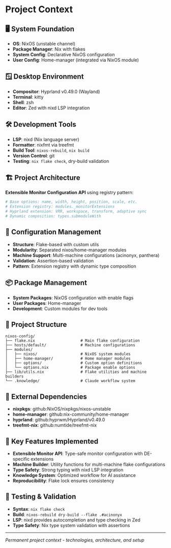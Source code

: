 # Project Context

## 🖥️ System Foundation
- **OS**: NixOS (unstable channel)
- **Package Manager**: Nix with flakes
- **System Config**: Declarative NixOS configuration
- **User Config**: Home-manager (integrated via NixOS module)

## 🪟 Desktop Environment  
- **Compositor**: Hyprland v0.49.0 (Wayland)
- **Terminal**: kitty
- **Shell**: zsh
- **Editor**: Zed with nixd LSP integration

## 🛠️ Development Tools
- **LSP**: nixd (Nix language server)
- **Formatter**: nixfmt via treefmt
- **Build Tool**: `nixos-rebuild`, `nix build`
- **Version Control**: git
- **Testing**: `nix flake check`, dry-build validation

## 🏗️ Project Architecture
**Extensible Monitor Configuration API** using registry pattern:

```nix
# Base options: name, width, height, position, scale, etc.
# Extension registry: modules._monitorExtensions  
# Hyprland extension: VRR, workspace, transform, adaptive sync
# Dynamic composition: types.submoduleWith
```

## 🔧 Configuration Management
- **Structure**: Flake-based with custom utils
- **Modularity**: Separated nixos/home-manager modules
- **Machine Support**: Multi-machine configurations (acinonyx, panthera)
- **Validation**: Assertion-based validation
- **Pattern**: Extension registry with dynamic type composition

## 📦 Package Management
- **System Packages**: NixOS configuration with enable flags
- **User Packages**: Home-manager
- **Development**: Custom modules for dev tools

## 📁 Project Structure
```
nixos-config/
├── flake.nix                    # Main flake configuration
├── hosts/default/               # Machine configurations
├── modules/
│   ├── nixos/                   # NixOS system modules
│   ├── home-manager/            # Home manager modules  
│   ├── options/                 # Custom option definitions
│   └── options.nix              # Package enable options
├── lib/utils.nix                # Flake utilities and machine builders
└── .knowledge/                  # Claude workflow system
```

## 🔗 External Dependencies
- **nixpkgs**: github:NixOS/nixpkgs/nixos-unstable
- **home-manager**: github:nix-community/home-manager
- **hyprland**: github:hyprwm/Hyprland/v0.49.0
- **treefmt-nix**: github:numtide/treefmt-nix

## 🎯 Key Features Implemented
- **Extensible Monitor API**: Type-safe monitor configuration with DE-specific extensions
- **Machine Builder**: Utility functions for multi-machine flake configurations  
- **Type Safety**: Strong typing with nixd LSP integration
- **Knowledge System**: Optimized workflow for AI assistance
- **Reproducibility**: Flake lock ensures consistency

## 🧪 Testing & Validation
- **Syntax**: `nix flake check`
- **Build**: `nixos-rebuild dry-build --flake .#acinonyx`
- **LSP**: nixd provides autocompletion and type checking in Zed
- **Type Safety**: Nix type system validation with assertions

---
*Permanent project context - technologies, architecture, and setup*
